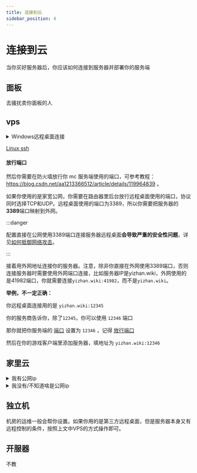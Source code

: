 ```yaml
---
title: 连接到云
sidebar_position: 4
---
```


# 连接到云

当你买好服务器后，你应该如何连接到服务器并部署你的服务端

## 面板

去骚扰卖你面板的人

## vps

<details>
  <summary>Windows远程桌面连接</summary>

### Windows
按下 `win键` + `R键`

![](_images/连接服务器/1.png)

在弹出的窗口中输入 `mstsc`

把卖你 vps 的人给你的信息照着填进去就可以连接到你的 vps 了。

你也可以在 vps 安装 [ToDesk](https://www.todesk.com/download.html) 或 [向日葵远程控制](https://sunlogin.oray.com/) 等软件

#### 映射驱动器

可以在 vps 中点击 `此电脑` 看到本地的 **驱动器**（c 盘 d 盘的，这下听懂了吧）

方便你传输文件

或者，你也可以 `Ctrl c` + `Ctrl v` 来传文件

![](_images/连接服务器/2.png)

![](_images/连接服务器/3.png)


### macOS和手机

在iOS和macOS上，需要在App Store登录海外的Apple ID，然后搜索Microsoft Remote Desktop，就可以找到这个应用。在安卓手机上需要在Google play上搜索Microsoft Remote Desktop就可以找到这个应用，如果手机无法使用Google play，也可以在网上搜索安装包下载。打开应用后，点击加号，点击Add PC，选择或输入那台电脑上的那串代码，然后点击添加或保存。随后点击或双击添加的那台电脑，然后输入帐号和密码，就可以连接到那台电脑。

</details>

[Linux ssh](../../advance/Linux/Connect-to-server.md)

#### 放行端口

然后你需要在防火墙放行你 mc 服务端使用的端口，可参考教程：https://blog.csdn.net/aa1213366512/article/details/119964839 。

如果你使用的是家宽公网，你需要在路由器里后台放行远程桌面使用的端口，协议同时选择TCP和UDP。远程桌面使用的端口为3389，所以你需要把服务器的**3389**端口映射到外网。

:::danger

配置直接在公网使用3389端口连接服务器远程桌面**会导致严重的安全性问题**，详见[如何抵御网络攻击](../maintenance/how-to-defend-against-cyber-attacks.md)。

:::

接着用外网地址连接你的服务器。注意，除非你直接在外网使用3389端口，否则连接服务器时需要使用外网端口连接，比如服务器IP是yizhan.wiki，外网使用的是41982端口，你就需要连接`yizhan.wiki:41982`，而不是`yizhan.wiki`。

**举例，不一定正确：**

你远程桌面连接用的是 `yizhan.wiki:12345`

你的服务商告诉你，除了`12345`，你可以使用 `12346` 端口

那你就把你服务端的 [端口](https://yizhan.wiki/NitWikit/Java/start/connect-to-server#%E7%AB%AF%E5%8F%A3) 设置为 `12346` ，记得 [放行端口](#放行端口)

然后在你的游戏客户端里添加服务器，填地址为 `yizhan.wiki:12346`

## 家里云

<details>
  <summary>我有公网ip</summary>

按照上文VPS的方式打开电脑的远程桌面或ssh服务即可。**如果要公网访问，记得在路由器里配置端口映射，把电脑的远程控制端口开放到公网**

</details>

<details>
  <summary>我没有/不知道啥是公网ip</summary>

[申请公网ip](apply-for-public-ip-address.md)

如果申请不到，那么为了在没有公网IP的情况下连接到你的内外机器，你需要 **内网穿透（Frp）**

[内网穿透](intranet-penetration.md)

[Linux | 搭建内网穿透（Frp）](../../advance/Linux/frp.md)

</details>

## 独立机

机房的运维一般会帮你设置。如果你用的是第三方远程桌面，但是服务器本身又有远程控制的条件，按照上文中VPS的方式操作即可。

## 开服器

不教
